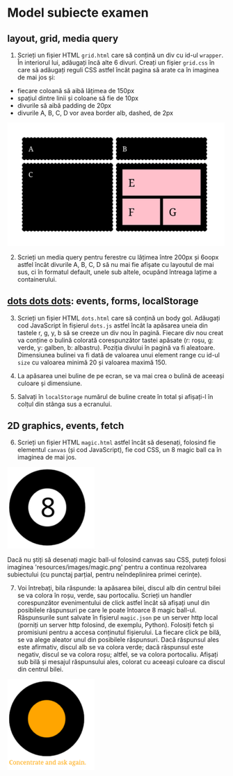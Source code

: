 # Model subiecte examen

## layout, grid, media query
1. Scrieți un fișier HTML `grid.html` care să conțină un div cu id-ul `wrapper`. În interiorul lui, adăugați încă alte 6 divuri. Creați un fișier `grid.css` în care să adăugați reguli CSS astfel încât pagina să arate ca în imaginea de mai jos și:
- fiecare coloană să aibă lățimea de 150px
- spațiul dintre linii și coloane să fie de 10px
- divurile să aibă padding de 20px
- divurile A, B, C, D vor avea border alb, dashed, de 2px

<img alt="grid" src="resources/images/grid.png" width="500px">

2. Scrieți un media query pentru ferestre cu lățimea între 200px și 6oopx astfel încât divurile A, B, C, D să nu mai fie afișate cu layoutul de mai sus, ci în formatul default, unele sub altele, ocupând întreaga lațime a containerului.

## [dots dots dots](https://www.tate.org.uk/art/artists/yayoi-kusama-8094/yayoi-kusamas-obliteration-room): events, forms, localStorage

3. Scrieți un fișier HTML `dots.html` care să conțină un body gol. Adăugați cod JavaScript în fișierul `dots.js`	astfel încât la apăsarea uneia din tastele r, g, y, b să se creeze un div nou în pagină. Fiecare div nou creat va conține o bulină colorată corespunzător tastei apăsate (r: roșu, g: verde, y: galben, b: albastru). Poziția divului în pagină va fi aleatoare. Dimensiunea bulinei va fi dată de valoarea unui element range cu id-ul `size` cu valoarea minimă 20 și valoarea maximă 150.

4. La apăsarea unei buline de pe ecran, se va mai crea o bulină de aceeași culoare și dimensiune.

5. Salvați în `localStorage` numărul de buline create în total și afișați-l în colțul din stânga sus a ecranului.

## 2D graphics, events, fetch

6. Scrieți un fișier HTML `magic.html` astfel încât să desenați, folosind fie elementul `canvas` (și cod JavaScript), fie cod CSS, un 8 magic ball ca în imaginea de mai jos.

<img alt="8 magic ball" src="resources/images/magic.png" width="200px">

Dacă nu știți să desenați magic ball-ul folosind canvas sau CSS, puteți folosi imaginea 'resources/images/magic.png' pentru a continua rezolvarea subiectului (cu punctaj parțial, pentru neîndeplinirea primei cerințe).

7. Voi întrebați, bila răspunde: la apăsarea bilei, discul alb din centrul bilei se va colora în roșu, verde, sau portocaliu. 
Scrieți un handler corespunzător evenimentului de click astfel încât să afișați unul din posibilele răspunsuri pe care le poate întoarce 8 magic ball-ul. Răspunsurile sunt salvate în fișierul `magic.json` pe un server http local (porniți un server http folosind, de exemplu, Python). Folosiți fetch și promisiuni pentru a accesa conținutul fișierului. La fiecare click pe bilă, se va alege aleator unul din posibilele răspunsuri. Dacă răspunsul ales este afirmativ, discul alb se va colora verde; dacă răspunsul este negativ, discul se va colora roșu; altfel, se va colora portocaliu. Afișați sub bilă și mesajul răspunsului ales, colorat cu aceeași culoare ca discul din centrul bilei.

<img alt="8 magic ball" src="resources/images/magic-maybe.png" width="200px">



